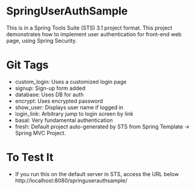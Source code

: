 SpringUserAuthSample
=======================
This is in a Spring Tools Suite (STS) 3.1 project format.
This project demonstrates how to implement user authentication for front-end web page, using Spring Security.

Git Tags
==========
* custom_login: Uses a customized login page
* signup: Sign-up form added
* database: Uses DB for auth
* encrypt: Uses encrypted password
* show_user: Displays user name if logged in
* login_link: Arbitrary jump to login screen by link
* basal: Very fundamental authentication
* fresh: Default project auto-generated by STS from Spring Template -> Spring MVC Project.

To Test It
============
* If you run this on the default server in STS, access the URL below
http://localhost:8080/springuserauthsample/
